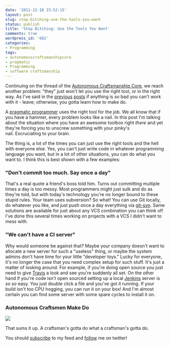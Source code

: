 ```yaml
---
date: '2011-12-18 23:52:15'
layout: post
slug: stop-bitching-use-the-tools-you-want
status: publish
title: 'Stop Bitching: Use the Tools You Want'
comments: true
wordpress_id: '682'
categories:
- Programming
tags:
- autonomouscraftsmanshipcore
- pragmatic
- Programming
- software craftsmanship
---
```


Continuing on the thread of the [Autonomous Craftsmanship Core](http://www.codelord.net/tag/autonomouscraftsmanshipcore/), we reach another problem: "they" just won't let you use the right tool, or in the right way. As I've said in the [previous](http://www.codelord.net/2011/11/12/stop-bitching-the-autonomous-craftsmanship-core/) [posts](http://www.codelord.net/2011/11/28/stop-bitching-write-those-damn-tests/) if anything is _so_ bad you can't work with it - leave; otherwise, you gotta learn how to make do.

A [pragmatic programmer](http://www.amazon.com/gp/product/020161622X/ref=as_li_tf_tl?ie=UTF8&tag=thcodu02-20&linkCode=as2&camp=1789&creative=9325&creativeASIN=020161622X)<img src="http://www.assoc-amazon.com/e/ir?t=thcodu02-20&l=as2&o=1&a=020161622X" style="width: 0; height: 0; display: none; border: none !important;"> uses the right tool for the job. We all know that if you have a hammer, every problem looks like a nail. In this post I'm talking about the situation where you have an awesome toolbox right _there_ and yet they're forcing you to unscrew something with your pinky's nail. Excruciating to your brain.

The thing is, a lot of the times you can just use the right tools and the hell with everyone else. Yes, you can't just write code in whatever programming language you want, but in a lot of other situations, you can do what you want to. I think this is best shown with a few examples:


### "Don't commit too much. Say once a day"


That's a real quote a friend's boss told him. Turns out committing multiple times a day is too messy. Most programmers might just sulk and do as they're told, but with today's technology you're no longer bound to these stupid rules. Your team uses subversion? So what! You can use Git locally, do whatever you like, and just push once a day everything via [git-svn](http://trac.parrot.org/parrot/wiki/git-svn-tutorial). Same solutions are available for just about any VCS combination you can think of! I've done this several times working on projects with a VCS I didn't want to mess with.


### "We can't have a CI server"


Why would someone be against that? Maybe your company doesn't want to allocate a new server for such a "useless" thing, or maybe the system admins don't have time for your little "developer toys." Lucky for everyone, it's no longer the case that you need complex setup for such stuff. It's just a matter of looking around. For example, if you're doing open source you just need to give [Travis](http://travis-ci.org/) a look and see you're suddenly all set. On the other hand if you're code isn't open sourced setting up a local [Jenkins](http://jenkins-ci.org/) server is _so so_ easy. You just double click a file and you've got it running. If your build isn't too CPU hogging, you can run it on your box! And I'm almost certain you can find some server with some spare cycles to install it on.


### Autonomous Craftsmen Make Do




[![](http://www.codelord.net/wp-content/uploads/2011/12/macgyver-300x200.jpg)](http://www.codelord.net/wp-content/uploads/2011/12/macgyver.jpg)


That sums it up. A craftsman's gotta do what a craftsman's gotta do.

You should [subscribe](http://feeds.feedburner.com/TheCodeDump) to my feed and [follow](http://twitter.com/avivby) me on twitter!
